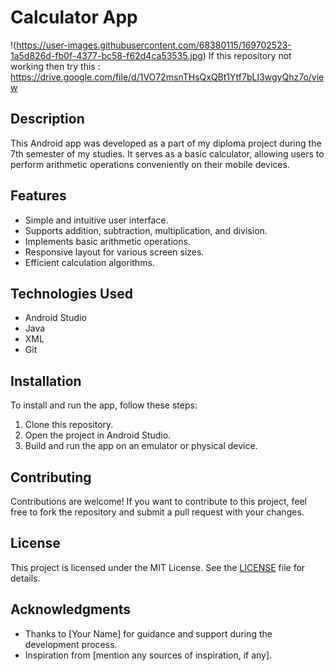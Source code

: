 # Calculator App

!(https://user-images.githubusercontent.com/68380115/169702523-1a5d826d-fb0f-4377-bc58-f62d4ca53535.jpg)
If this repository not working then try this : https://drive.google.com/file/d/1VO72msnTHsQxQBt1Ytf7bLI3wgyQhz7o/view

## Description

This Android app was developed as a part of my diploma project during the 7th semester of my studies. It serves as a basic calculator, allowing users to perform arithmetic operations conveniently on their mobile devices.

## Features

- Simple and intuitive user interface.
- Supports addition, subtraction, multiplication, and division.
- Implements basic arithmetic operations.
- Responsive layout for various screen sizes.
- Efficient calculation algorithms.

## Technologies Used

- Android Studio
- Java
- XML
- Git

## Installation

To install and run the app, follow these steps:

1. Clone this repository.
2. Open the project in Android Studio.
3. Build and run the app on an emulator or physical device.

## Contributing

Contributions are welcome! If you want to contribute to this project, feel free to fork the repository and submit a pull request with your changes.

## License

This project is licensed under the MIT License. See the [LICENSE](LICENSE) file for details.

## Acknowledgments

- Thanks to [Your Name] for guidance and support during the development process.
- Inspiration from [mention any sources of inspiration, if any].


